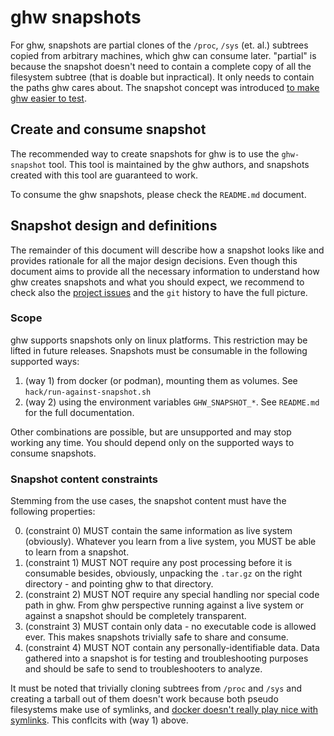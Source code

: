 # ghw snapshots

For ghw, snapshots are partial clones of the `/proc`, `/sys` (et. al.) subtrees copied from arbitrary
machines, which ghw can consume later. "partial" is because the snapshot doesn't need to contain a
complete copy of all the filesystem subtree (that is doable but inpractical). It only needs to contain
the paths ghw cares about. The snapshot concept was introduced [to make ghw easier to test](https://github.com/mykolq/ghw/issues/66).

## Create and consume snapshot

The recommended way to create snapshots for ghw is to use the `ghw-snapshot` tool.
This tool is maintained by the ghw authors, and snapshots created with this tool are guaranteed to work.

To consume the ghw snapshots, please check the `README.md` document.

## Snapshot design and definitions

The remainder of this document will describe how a snapshot looks like and provides rationale for all the major design decisions.
Even though this document aims to provide all the necessary information to understand how ghw creates snapshots and what you should
expect, we recommend to check also the [project issues](https://github.com/mykolq/ghw/issues) and the `git` history to have the full picture.

### Scope

ghw supports snapshots only on linux platforms. This restriction may be lifted in future releases.
Snapshots must be consumable in the following supported ways:

1. (way 1) from docker (or podman), mounting them as volumes. See `hack/run-against-snapshot.sh`
2. (way 2) using the environment variables `GHW_SNAPSHOT_*`. See `README.md` for the full documentation.

Other combinations are possible, but are unsupported and may stop working any time.
You should depend only on the supported ways to consume snapshots.

### Snapshot content constraints

Stemming from the use cases, the snapshot content must have the following properties:

0. (constraint 0) MUST contain the same information as live system (obviously). Whatever you learn from a live system, you MUST be able to learn from a snapshot.
1. (constraint 1) MUST NOT require any post processing before it is consumable besides, obviously, unpacking the `.tar.gz` on the right directory - and pointing ghw to that directory.
2. (constraint 2) MUST NOT require any special handling nor special code path in ghw. From ghw perspective running against a live system or against a snapshot should be completely transparent.
3. (constraint 3) MUST contain only data - no executable code is allowed ever. This makes snapshots trivially safe to share and consume.
4. (constraint 4) MUST NOT contain any personally-identifiable data. Data gathered into a snapshot is for testing and troubleshooting purposes and should be safe to send to troubleshooters to analyze.

It must be noted that trivially cloning subtrees from `/proc` and `/sys` and creating a tarball out of them doesn't work
because both pseudo filesystems make use of symlinks, and [docker doesn't really play nice with symlinks](https://github.com/mykolq/ghw/commit/f8ffd4d24e62eb9017511f072ccf51f13d4a3399).
This conflcits with (way 1) above.

